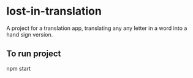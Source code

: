# lost-in-translation
A project for a translation app, translating any any letter in a word into a hand sign version.

## To run project
npm start
